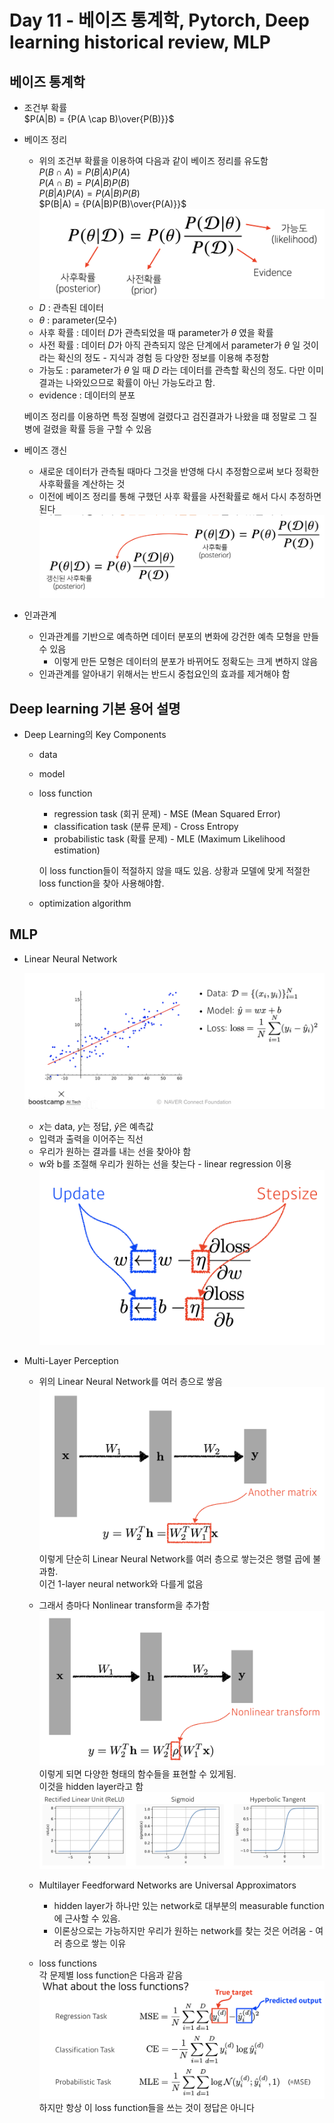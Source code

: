 # Day 11 - 베이즈 통계학, Pytorch, Deep learning historical review, MLP

## 베이즈 통계학

* 조건부 확률  
  $P(A|B) = {P(A \cap B)\over{P(B)}}$

* 베이즈 정리
  * 위의 조건부 확률을 이용하여 다음과 같이 베이즈 정리를 유도함  
  $P(B \cap A) = P(B|A)P(A)$  
  $P(A \cap B) = P(A|B)P(B)$  
  $P(B|A)P(A) = P(A|B)P(B)$  
  $P(B|A) = {P(A|B)P(B)\over{P(A)}}$  
![베이즈 정리](./img/베이즈정리.png)
  * $D$ : 관측된 데이터
  * $\theta$ : parameter(모수)
  * 사후 확률 : 데이터 $D$가 관측되었을 때 parameter가 $\theta$ 였을 확률
  * 사전 확률 : 데이터 $D$가 아직 관측되지 않은 단계에서 parameter가 $\theta$ 일 것이라는 확신의 정도 - 지식과 경험 등 다양한 정보를 이용해 추정함
  * 가능도 : parameter가 $\theta$ 일 때 $D$ 라는 데이터를 관측할 확신의 정도. 다만 이미 결과는 나와있으므로 확률이 아닌 가능도라고 함.
  * evidence : 데이터의 분포

  베이즈 정리를 이용하면 특정 질병에 걸렸다고 검진결과가 나왔을 떄 정말로 그 질병에 걸렸을 확률 등을 구할 수 있음

* 베이즈 갱신
  * 새로운 데이터가 관측될 때마다 그것을 반영해 다시 추정함으로써 보다 정확한 사후확률을 계산하는 것
  * 이전에 베이즈 정리를 통해 구했던 사후 확률을 사전확률로 해서 다시 추정하면 된다
![베이즈 갱신](./img/베이즈갱신.png)

* 인과관계
  * 인과관계를 기반으로 예측하면 데이터 분포의 변화에 강건한 예측 모형을 만들 수 있음
    * 이렇게 만든 모형은 데이터의 분포가 바뀌어도 정확도는 크게 변하지 않음
  * 인과관계를 알아내기 위해서는 반드시 중첩요인의 효과를 제거해야 함

## Deep learning 기본 용어 설명

* Deep Learning의 Key Components
  * data
  * model
  * loss function
    * regression task (회귀 문제) - MSE (Mean Squared Error)
    * classification task (분류 문제) - Cross Entropy
    * probabilistic task (확률 문제) - MLE (Maximum Likelihood estimation)  
  
    이 loss function들이 적절하지 않을 때도 있음. 상황과 모델에 맞게 적절한 loss function을 찾아 사용해야함.
  * optimization algorithm

## MLP

* Linear Neural Network  
  
  ![Linear Neural Network](./img/linearNeuralNetworks.png)
  * $x$는 data, $y$는 정답, $\hat{y}$은 예측값
  * 입력과 출력을 이어주는 직선
  * 우리가 원하는 결과를 내는 선을 찾아야 함
  * w와 b를 조절해 우리가 원하는 선을 찾는다 - linear regression 이용
  ![Gradient Descent](./img/gradientDescent.png)
  
* Multi-Layer Perception
  * 위의 Linear Neural Network를 여러 층으로 쌓음
  ![multi layer 1](./img/multiLayer1.png)
  이렇게 단순히 Linear Neural Network를 여러 층으로 쌓는것은 행렬 곱에 불과함.  
  이건 1-layer neural network와 다를게 없음

  * 그래서 층마다 Nonlinear transform을 추가함
  ![multi layer 2](./img/multiLayer2.png)
  이렇게 되면 다양한 형태의 함수들을 표현할 수 있게됨.  
  이것을 hidden layer라고 함
  ![activation functions](./img/activationFunctions.png)

  * Multilayer Feedforward Networks are Universal Approximators
    * hidden layer가 하나만 있는 network로 대부분의 measurable function에 근사할 수 있음.
    * 이론상으로는 가능하지만 우리가 원하는 network를 찾는 것은 어려움 - 여러 층으로 쌓는 이유

  * loss functions  
  각 문제별 loss function은 다음과 같음
  ![loss functions](./img/lossFunction.png)
  하지만 항상 이 loss function들을 쓰는 것이 정답은 아니다